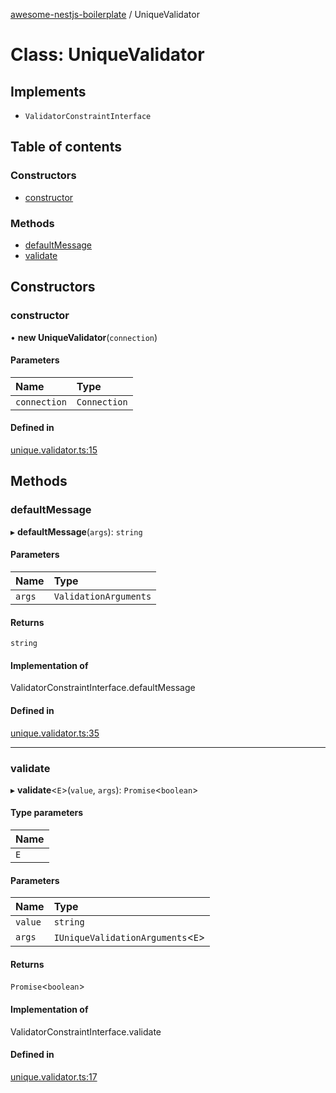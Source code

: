 [awesome-nestjs-boilerplate](../README.md) / UniqueValidator

# Class: UniqueValidator

## Implements

- `ValidatorConstraintInterface`

## Table of contents

### Constructors

- [constructor](UniqueValidator.md#constructor)

### Methods

- [defaultMessage](UniqueValidator.md#defaultmessage)
- [validate](UniqueValidator.md#validate)

## Constructors

### constructor

• **new UniqueValidator**(`connection`)

#### Parameters

| Name | Type |
| :------ | :------ |
| `connection` | `Connection` |

#### Defined in

[unique.validator.ts:15](https://github.com/klub-deepak/poc_doc_generation_3/blob/afd7f83/src/validators/unique.validator.ts#L15)

## Methods

### defaultMessage

▸ **defaultMessage**(`args`): `string`

#### Parameters

| Name | Type |
| :------ | :------ |
| `args` | `ValidationArguments` |

#### Returns

`string`

#### Implementation of

ValidatorConstraintInterface.defaultMessage

#### Defined in

[unique.validator.ts:35](https://github.com/klub-deepak/poc_doc_generation_3/blob/afd7f83/src/validators/unique.validator.ts#L35)

___

### validate

▸ **validate**<`E`\>(`value`, `args`): `Promise`<`boolean`\>

#### Type parameters

| Name |
| :------ |
| `E` |

#### Parameters

| Name | Type |
| :------ | :------ |
| `value` | `string` |
| `args` | `IUniqueValidationArguments`<`E`\> |

#### Returns

`Promise`<`boolean`\>

#### Implementation of

ValidatorConstraintInterface.validate

#### Defined in

[unique.validator.ts:17](https://github.com/klub-deepak/poc_doc_generation_3/blob/afd7f83/src/validators/unique.validator.ts#L17)
